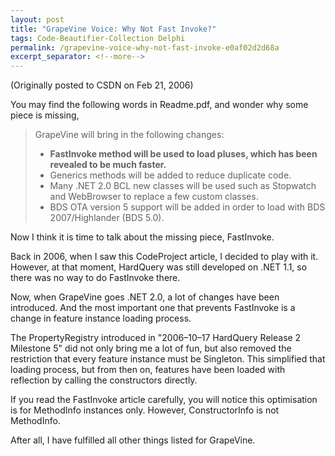 ```yaml
---
layout: post
title: "GrapeVine Voice: Why Not Fast Invoke?"
tags: Code-Beautifier-Collection Delphi
permalink: /grapevine-voice-why-not-fast-invoke-e0af02d2d68a
excerpt_separator: <!--more-->
---
```

(Originally posted to CSDN on Feb 21, 2006)
<!--more-->

You may find the following words in Readme.pdf, and wonder why some piece is missing,

> GrapeVine will bring in the following changes:
> * **FastInvoke method will be used to load pluses, which has been revealed to be much faster.**
> * Generics methods will be added to reduce duplicate code.
> * Many .NET 2.0 BCL new classes will be used such as Stopwatch and WebBrowser to replace a few custom classes.
> * BDS OTA version 5 support will be added in order to load with BDS 2007/Highlander (BDS 5.0).

Now I think it is time to talk about the missing piece, FastInvoke.

Back in 2006, when I saw this CodeProject article, I decided to play with it. However, at that moment, HardQuery was still developed on .NET 1.1, so there was no way to do FastInvoke there.

Now, when GrapeVine goes .NET 2.0, a lot of changes have been introduced. And the most important one that prevents FastInvoke is a change in feature instance loading process.

The PropertyRegistry introduced in "2006–10–17 HardQuery Release 2 Milestone 5" did not only bring me a lot of fun, but also removed the restriction that every feature instance must be Singleton. This simplified that loading process, but from then on, features have been loaded with reflection by calling the constructors directly.

If you read the FastInvoke article carefully, you will notice this optimisation is for MethodInfo instances only. However, ConstructorInfo is not MethodInfo.

After all, I have fulfilled all other things listed for GrapeVine.
